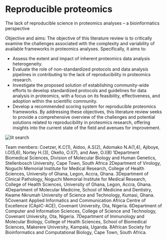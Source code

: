 # Reproducible proteomics
The lack of reproducible science in proteomics analyses – a bioinformatics perspective

Objective and aims:
The objective of this literature review is to critically examine the challenges associated with the complexity and variability of available frameworks in proteomics analyses. Specifically, it aims to:
* Assess the extent and impact of inherent proteomics data analysis heterogeneity.
* Evaluate the role of non-standardized protocols and data analysis pipelines in contributing to the lack of reproducibility in proteomics research.
* Investigate the proposed solution of establishing community-wide efforts to develop standardized protocols and guidelines for data analysis in proteomics, with a focus on its feasibility, effectiveness, and adoption within the scientific community.
* Develop a recommended scoring system for reproducible proteomics frameworks.
By addressing these objectives, this literature review seeks to provide a comprehensive overview of the challenges and potential solutions related to reproducibility in proteomics research, offering insights into the current state of the field and avenues for improvement.


![lit search](https://github.com/omicscodeathon/sickletypes/assets/78590097/9784f67a-5ca3-492a-aa15-6385c362da47)


Team members: 
Coetzer, K.C(1), Aidoo, A.S(2), Adomako N.A(1,4), Ajiboye, I.O(5,6), Nortey H.(3), Okello, O.I(7), and Awe, O.I(8)
1Department Biomedical Sciences, Division of Molecular Biology and Human Genetics, Stellenbosch University, Cape Town, South Africa
2Department of Virology, Noguchi Memorial Institute for Medical Research, College of Health Sciences, University of Ghana, Legon, Accra, Ghana.
3Department of Clinical Pathology, Noguchi Memorial Institute for Medical Research, College of Health Sciences, University of Ghana, Legon, Accra, Ghana.
4Department of Molecular Medicine, School of Medicine and Dentistry, Kwame Nkrumah   University of Science and Technology, Kumasi, Ghana. 
5Covenant Applied Informatics and Communication Africa Centre of Excellence (CApIC-ACE), Covenant University, Ota, Nigeria.
6Department of Computer and Information Sciences, College of Science and Technology, Covenant University, Ota, Nigeria.
7Department of Immunology and Molecular Biology, College of Health Sciences, School of Biomedical Sciences, Makerere University, Kampala, Uganda.
8African Society for Bioinformatics and Computational Biology, Cape Town, South Africa.
